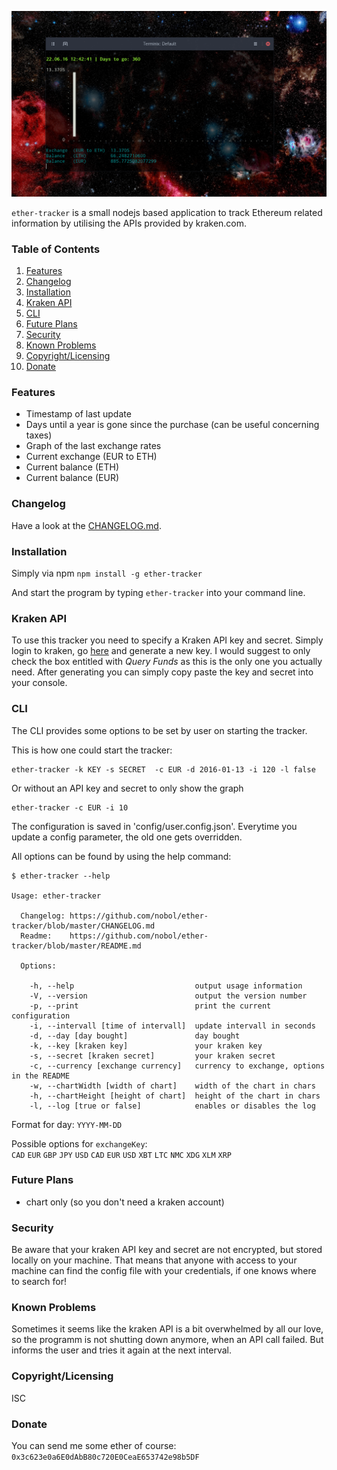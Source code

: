 ![screenshot](screenshot.png)

`ether-tracker` is a small nodejs based application to track Ethereum related information by utilising the APIs provided by kraken.com.

### Table of Contents
1. [Features](#features)
2. [Changelog](#changelog)
3. [Installation](#installation)
4. [Kraken API](#kraken-api)
5. [CLI](#cli)
6. [Future Plans](#future-plans)
7. [Security](#security)
8. [Known Problems](#known-problems)
9. [Copyright/Licensing](#copyrightlicensing)
10. [Donate](#donate)

### Features
- Timestamp of last update
- Days until a year is gone since the purchase (can be useful concerning taxes)
- Graph of the last exchange rates
- Current exchange (EUR to ETH)
- Current balance (ETH)
- Current balance (EUR)

### Changelog
Have a look at the [CHANGELOG.md](CHANGELOG.md).

### Installation
Simply via npm `npm install -g ether-tracker`

And start the program by typing `ether-tracker` into your command line.

### Kraken API
To use this tracker you need to specify a Kraken API key and secret. Simply login to kraken, go [here](https://www.kraken.com/u/settings/api) and generate a new key. I would suggest to only check the box entitled with *Query Funds* as this is the only one you actually need. After generating you can simply copy paste the key and secret into your console.

### CLI
The CLI provides some options to be set by user on starting the tracker.  

This is how one could start the tracker:
```
ether-tracker -k KEY -s SECRET  -c EUR -d 2016-01-13 -i 120 -l false
```
Or without an API key and secret to only show the graph
```
ether-tracker -c EUR -i 10
```

The configuration is saved in 'config/user.config.json'. Everytime you update a config parameter, the old one gets overridden.

All options can be found by using the help command:
```
$ ether-tracker --help

Usage: ether-tracker

  Changelog: https://github.com/nobol/ether-tracker/blob/master/CHANGELOG.md
  Readme:    https://github.com/nobol/ether-tracker/blob/master/README.md

  Options:

    -h, --help                           output usage information
    -V, --version                        output the version number
    -p, --print                          print the current configuration
    -i, --intervall [time of intervall]  update intervall in seconds
    -d, --day [day bought]               day bought
    -k, --key [kraken key]               your kraken key
    -s, --secret [kraken secret]         your kraken secret
    -c, --currency [exchange currency]   currency to exchange, options in the README
    -w, --chartWidth [width of chart]    width of the chart in chars
    -h, --chartHeight [height of chart]  height of the chart in chars
    -l, --log [true or false]            enables or disables the log

```

Format for day: `YYYY-MM-DD`

Possible options for `exchangeKey`:  
`CAD` `EUR` `GBP` `JPY` `USD` `CAD` `EUR` `USD` `XBT` `LTC` `NMC` `XDG` `XLM` `XRP`

### Future Plans
- chart only (so you don't need a kraken account)

### Security
Be aware that your kraken API key and secret are not encrypted, but stored locally on your machine. That means that anyone with access to your machine can find the config file with your credentials, if one knows where to search for!

### Known Problems

Sometimes it seems like the kraken API is a bit overwhelmed by all our love, so the programm is not shutting down anymore, when an API call failed. But informs the user and tries it again at the next interval.

### Copyright/Licensing
ISC

### Donate
You can send me some ether of course: `0x3c623e0a6E0dAbB80c720E0CeaE653742e98b5DF`
